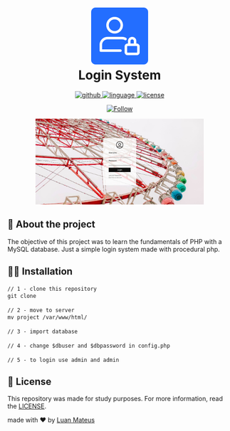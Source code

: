 <h1 align="center">
  <img src="icon.png">
  <br>Login System<br>
</h1>

<p align="center">
  <a href="https://github.com/hellowluan/">
    <img alt="github" src="https://img.shields.io/badge/made by-hellowluan-lightgray?style=flat-square">
  </a>
  <a href="https://www.php.net/">
    <img alt="linguage" src="https://img.shields.io/badge/linguage-php-blue?style=flat-square">
  </a>
  <a href="LICENSE">
    <img alt="license" src="https://img.shields.io/badge/license-MIT-sucess?style=flat-square">
  </a>
</p>

<p align="center">
  <a href="https://www.linkedin.com/in/hellowluan/" target="_blank">
    <img src="https://img.shields.io/twitter/url?label=Connect%20%40hellowluan&logo=linkedin&url=https://www.linkedin.com/in/hellowluan/" alt="Follow" />
  </a>
</p>


<div align="center">
  <img src="print.jpg" width="75%">
</div>



## 🚀 About the project

The objective of this project was to learn the fundamentals of PHP with a MySQL database. Just a simple login system made with procedural php.

## 👷‍♂ Installation

```
// 1 - clone this repository
git clone 

// 2 - move to server
mv project /var/www/html/

// 3 - import database

// 4 - change $dbuser and $dbpassword in config.php

// 5 - to login use admin and admin
```

## 📝 License

This repository was made for study purposes. For more information, read the [LICENSE](LICENSE).

made with ❤ by [Luan Mateus](instagram.com/hellowluan)